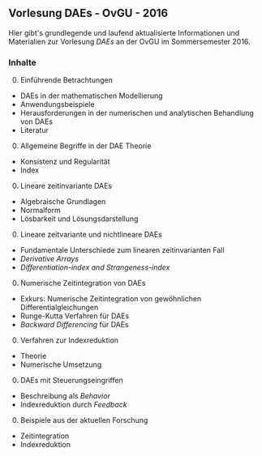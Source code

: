 Vorlesung DAEs - OvGU - 2016
-----

Hier gibt's grundlegende und laufend aktualisierte Informationen und Materialien zur Vorlesung *DAEs* an der OvGU im Sommersemester 2016.

### Inhalte
 0. Einf&uuml;hrende Betrachtungen
   * DAEs in der mathematischen Modellierung 
   * Anwendungsbeispiele
   * Herausforderungen in der numerischen und analytischen Behandlung von DAEs
   * Literatur
 0. Allgemeine Begriffe in der DAE Theorie
   * Konsistenz und Regularit&auml;t
   * Index
 0. Lineare zeitinvariante DAEs
   * Algebraische Grundlagen
   * Normalform
   * L&ouml;sbarkeit und L&ouml;sungsdarstellung
 0. Lineare zeitvariante und nichtlineare DAEs
   * Fundamentale Unterschiede zum linearen zeitinvarianten Fall
   * *Derivative Arrays*
   * *Differentiation-index and Strangeness-index*
 0. Numerische Zeitintegration von DAEs
   * Exkurs: Numerische Zeitintegration von gew&ouml;hnlichen Differentialgleichungen
   * Runge-Kutta Verfahren f&uuml;r DAEs
   * *Backward Differencing* f&uuml;r DAEs
 0. Verfahren zur Indexreduktion
   * Theorie
   * Numerische Umsetzung
 0. DAEs mit Steuerungseingriffen
   * Beschreibung als *Behavior*
   * Indexreduktion durch *Feedback*
 0. Beispiele aus der aktuellen Forschung
   * Zeitintegration
   * Indexreduktion
